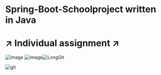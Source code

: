 # Spring-Boot-Schoolproject written in Java
# :arrow_upper_right: Individual assignment :arrow_upper_right:
![image](https://user-images.githubusercontent.com/70509004/110185987-2a5b3c00-7e14-11eb-9d1b-76d9ddf91725.png)
![image](https://i.pinimg.com/564x/78/a4/83/78a48347330a540794acb5bec0bb6ad4.jpg)![LongGit](https://user-images.githubusercontent.com/70509004/110186031-4828a100-7e14-11eb-9a40-5b1cec48349b.png)

![git](https://user-images.githubusercontent.com/70509004/110186051-570f5380-7e14-11eb-9d49-efc5ada72e69.png)
